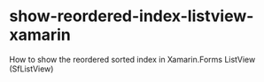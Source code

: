 # show-reordered-index-listview-xamarin
How to show the reordered sorted index in   Xamarin.Forms ListView (SfListView) 

